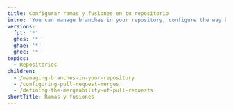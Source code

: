 ```yaml
---
title: Configurar ramas y fusiones en tu repositorio
intro: 'You can manage branches in your repository, configure the way branches are merged in your repository, and protect important branches by defining the mergeability of pull requests.'
versions:
  fpt: '*'
  ghes: '*'
  ghae: '*'
  ghec: '*'
topics:
  - Repositories
children:
  - /managing-branches-in-your-repository
  - /configuring-pull-request-merges
  - /defining-the-mergeability-of-pull-requests
shortTitle: Ramas y fusiones
---
```


